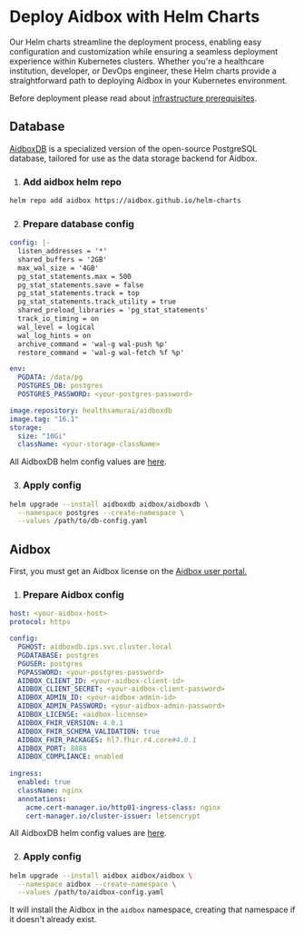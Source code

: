 # Deploy Aidbox with Helm Charts

Our Helm charts streamline the deployment process, enabling easy configuration and customization while ensuring a seamless deployment experience within Kubernetes clusters. Whether you're a healthcare institution, developer, or DevOps engineer, these Helm charts provide a straightforward path to deploying Aidbox in your Kubernetes environment.

Before deployment please read about [infrastructure prerequisites](deploy-aidbox-in-kubernetes.md#production-ready-infrastructure).

## Database

[AidboxDB](../../../reference/environment-variables/aidboxdb-environment-variables.md) is a specialized version of the open-source PostgreSQL database, tailored for use as the data storage backend for Aidbox.&#x20;

1. ### **Add aidbox helm repo**

```bash
helm repo add aidbox https://aidbox.github.io/helm-charts
```

2. ### Prepare database config

```yaml
config: |-
  listen_addresses = '*'
  shared_buffers = '2GB'
  max_wal_size = '4GB'
  pg_stat_statements.max = 500
  pg_stat_statements.save = false
  pg_stat_statements.track = top
  pg_stat_statements.track_utility = true
  shared_preload_libraries = 'pg_stat_statements'
  track_io_timing = on
  wal_level = logical
  wal_log_hints = on
  archive_command = 'wal-g wal-push %p'
  restore_command = 'wal-g wal-fetch %f %p'

env:
  PGDATA: /data/pg
  POSTGRES_DB: postgres
  POSTGRES_PASSWORD: <your-postgres-password>

image.repository: healthsamurai/aidboxdb
image.tag: "16.1"
storage:
  size: "10Gi"
  className: <your-storage-className>
```

All AidboxDB helm config values are [here](https://github.com/Aidbox/helm-charts/tree/main/aidboxdb#values).

3. ### Apply config

```bash
helm upgrade --install aidboxdb aidbox/aidboxdb \
  --namespace postgres --create-namespace \
  --values /path/to/db-config.yaml
```

## Aidbox

First, you must get an Aidbox license on the [Aidbox user portal.](https://aidbox.app/)

1. ### Prepare Aidbox config

```yaml
host: <your-aidbox-host>
protocol: https

config:
  PGHOST: aidboxdb.ips.svc.cluster.local
  PGDATABASE: postgres
  PGUSER: postgres
  PGPASSWORD: <your-postgres-password>
  AIDBOX_CLIENT_ID: <your-aidbox-client-id>
  AIDBOX_CLIENT_SECRET: <your-aidbox-client-password>
  AIDBOX_ADMIN_ID: <your-aidbox-admin-id>
  AIDBOX_ADMIN_PASSWORD: <your-aidbox-admin-password>
  AIDBOX_LICENSE: <aidbox-license>
  AIDBOX_FHIR_VERSION: 4.0.1
  AIDBOX_FHIR_SCHEMA_VALIDATION: true
  AIDBOX_FHIR_PACKAGES: hl7.fhir.r4.core#4.0.1
  AIDBOX_PORT: 8888
  AIDBOX_COMPLIANCE: enabled
  
ingress:
  enabled: true
  className: nginx
  annotations:
    acme.cert-manager.io/http01-ingress-class: nginx
    cert-manager.io/cluster-issuer: letsencrypt
```

All AidboxDB helm config values are [here](https://github.com/Aidbox/helm-charts/tree/main/aidbox#values).

2. ### Apply config

```bash
helm upgrade --install aidbox aidbox/aidbox \
  --namespace aidbox --create-namespace \
  --values /path/to/aidbox-config.yaml
```

It will install the Aidbox in the `aidbox` namespace, creating that namespace if it doesn't already exist.
